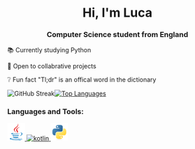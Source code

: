 <h1 align="center">Hi, I'm Luca</h1>
<h3 align="center">Computer Science student from England</h3>

📚 Currently studying Python

🤝 Open to collabrative projects

❔ Fun fact "Tl;dr" is an offical word in the dictionary

<div style="display: flex; justify-content: flex-start;">
    <img src="https://streak-stats.demolab.com?user=rlucaks&theme=dark" alt="GitHub Streak">
  </a>
  <a href="https://github.com/rlucaks">
    <img src="https://github-readme-stats.vercel.app/api/top-langs/?username=rlucaks&layout=compact&theme=dark" alt="Top Languages">
  </a>
</div>

<h3 align="left">Languages and Tools:</h3>
<p align="left"> <a href="https://www.java.com" target="_blank" rel="noreferrer"> <img src="https://raw.githubusercontent.com/devicons/devicon/master/icons/java/java-original.svg" alt="java" width="40" height="40"/> </a> <a href="https://kotlinlang.org" target="_blank" rel="noreferrer"> <img src="https://www.vectorlogo.zone/logos/kotlinlang/kotlinlang-icon.svg" alt="kotlin" width="40" height="40"/> </a> <a href="https://www.python.org" target="_blank" rel="noreferrer"> <img src="https://raw.githubusercontent.com/devicons/devicon/master/icons/python/python-original.svg" alt="python" width="40" height="40"/> </a> </p>

